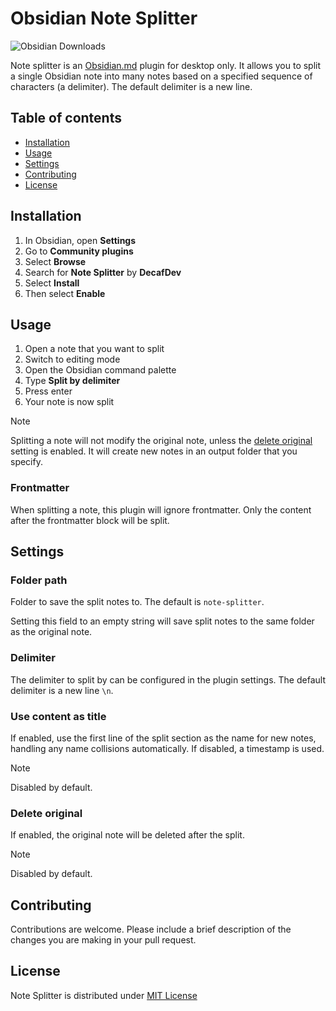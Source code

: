 # Obsidian Note Splitter

![Obsidian Downloads](https://img.shields.io/badge/dynamic/json?logo=obsidian&color=%23483699&label=downloads&query=%24%5B%22note-splitter%22%5D.downloads&url=https%3A%2F%2Fraw.githubusercontent.com%2Fobsidianmd%2Fobsidian-releases%2Fmaster%2Fcommunity-plugin-stats.json)

Note splitter is an [Obsidian.md](https://obsidian.md) plugin for desktop only. It allows you to split a single Obsidian note into many notes based on a specified sequence of characters (a delimiter). The default delimiter is a new line.

## Table of contents

-   [Installation](#installation)
-   [Usage](#usage)
-   [Settings](#settings)
-   [Contributing](#contributing)
-   [License](#license)

## Installation

1. In Obsidian, open **Settings**
2. Go to **Community plugins**
3. Select **Browse**
4. Search for **Note Splitter** by **DecafDev**
5. Select **Install**
6. Then select **Enable**

## Usage

1. Open a note that you want to split
2. Switch to editing mode
3. Open the Obsidian command palette
4. Type **Split by delimiter**
5. Press enter
6. Your note is now split

>[!NOTE]
> Splitting a note will not modify the original note, unless the [delete original](#delete-original) setting is enabled. It will create new notes in an output folder that you specify.

### Frontmatter

When splitting a note, this plugin will ignore frontmatter. Only the content after the frontmatter block will be split.

## Settings

### Folder path

Folder to save the split notes to. The default is `note-splitter`.

Setting this field to an empty string will save split notes to the same folder as the original note.

### Delimiter

The delimiter to split by can be configured in the plugin settings. The default delimiter is a new line `\n`.

### Use content as title

If enabled, use the first line of the split section as the name for new notes, handling any name collisions automatically. If disabled, a timestamp is used.

> [!NOTE]
> Disabled by default.

### Delete original

If enabled, the original note will be deleted after the split.

> [!NOTE]
> Disabled by default.

## Contributing

Contributions are welcome. Please include a brief description of the changes you are making in your pull request.

## License

Note Splitter is distributed under [MIT License](https://github.com/decaf-dev/obsidian-note-splitter/blob/master/LICENSE)
